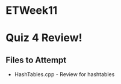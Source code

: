 # ETWeek11

<h1>Quiz 4 Review!</h1>

<h2>Files to Attempt</h2>
<ul>
    <li> HashTables.cpp - Review for hashtables
</ul>
